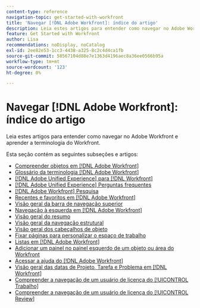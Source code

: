 ```yaml
---
content-type: reference
navigation-topic: get-started-with-workfront
title: 'Navegar [!DNL Adobe Workfront]: índice do artigo'
description: Leia estes artigos para entender como navegar no Adobe Workfront e aprender a terminologia do Workfront.
feature: Get Started with Workfront
author: Lisa
recommendations: noDisplay, noCatalog
exl-id: 2ee82e53-1cc3-4438-a325-8c2c4d4ca1fb
source-git-commit: 58567104d88e7e1363d4196aec8a36ee0566b95a
workflow-type: tm+mt
source-wordcount: '123'
ht-degree: 0%

---
```


# Navegar [!DNL Adobe Workfront]: índice do artigo

<!-- Audited: 12/2023 -->

Leia estes artigos para entender como navegar no Adobe Workfront e aprender a terminologia do Workfront.

Esta seção contém as seguintes subseções e artigos:

* [Compreender objetos em  [!DNL Adobe Workfront]](../../workfront-basics/navigate-workfront/workfront-navigation/understand-objects.md)
* [Glossário da terminologia  [!DNL Adobe Workfront] ](../../workfront-basics/navigate-workfront/workfront-navigation/workfront-terminology-glossary.md)
* [[!DNL Adobe Unified Experience] para [!DNL Workfront]](/help/quicksilver/workfront-basics/navigate-workfront/workfront-navigation/adobe-unified-experience.md)
* [[!DNL Adobe Unified Experience] Perguntas frequentes](/help/quicksilver/workfront-basics/navigate-workfront/workfront-navigation/unified-experience-faq.md)
* [[!DNL Adobe Workfront] Pesquisa](../../workfront-basics/navigate-workfront/search/search.md)
* [Recentes e favoritos em  [!DNL Adobe Workfront]](../../workfront-basics/navigate-workfront/recent-and-favorites/recent-and-favorites.md)
* [Visão geral da barra de navegação superior](../../workfront-basics/the-new-workfront-experience/global-navigation-overview.md)
* [Navegação à esquerda em [!DNL Adobe Workfront]](../../workfront-basics/the-new-workfront-experience/simplified-left-navigation.md)
* [Visão geral do resumo](../../workfront-basics/the-new-workfront-experience/summary-overview.md)
* [Visão geral da navegação estrutural](../../workfront-basics/the-new-workfront-experience/breadcrumb-overview.md)
* [Visão geral dos cabeçalhos de objeto](../../workfront-basics/the-new-workfront-experience/new-object-headers.md)
* [Fixar páginas para personalizar o espaço de trabalho](../../workfront-basics/the-new-workfront-experience/pin-pages.md)
* [Listas em  [!DNL Adobe Workfront]](../../workfront-basics/navigate-workfront/use-lists/lists.md)
* [Adicionar um painel no painel esquerdo de um objeto ou área do Workfront](/help/quicksilver/workfront-basics/manage-your-account-and-profile/configuring-your-user-profile/create-custom-tabs.md)
* [Acessar a ajuda do  [!DNL Adobe Workfront] ](../../workfront-basics/navigate-workfront/workfront-navigation/access-workfront-help.md)
* [Visão geral das datas de Projeto, Tarefa e Problema em [!DNL Workfront]](../../workfront-basics/navigate-workfront/workfront-navigation/definitions-pti-dates.md)
* [Compreender a navegação de um usuário de licença do [!UICONTROL Trabalho]](../../workfront-basics/navigate-workfront/workfront-navigation/worker-global-navigation-bar.md)
* [Compreender a navegação de um usuário de licença do [!UICONTROL Review]](../../workfront-basics/navigate-workfront/workfront-navigation/reviewer-global-navigation-bar.md)
